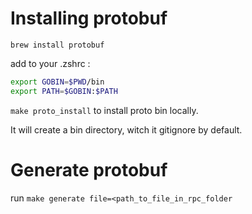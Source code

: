 # Installing protobuf

`brew install protobuf`

add to your .zshrc : 

```bash
export GOBIN=$PWD/bin
export PATH=$GOBIN:$PATH
```

`make proto_install` to install proto bin locally.

It will create a bin directory, witch it gitignore by default.

# Generate protobuf

run `make generate file=<path_to_file_in_rpc_folder`
